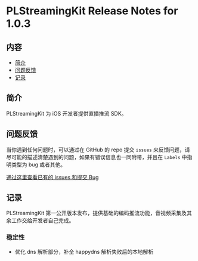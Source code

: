 # PLStreamingKit Release Notes for 1.0.3

## 内容

- [简介](#简介)
- [问题反馈](#问题反馈)
- [记录](#记录)
	
## 简介

PLStreamingKit 为 iOS 开发者提供直播推流 SDK。

## 问题反馈

当你遇到任何问题时，可以通过在 GitHub 的 repo 提交 ```issues``` 来反馈问题，请尽可能的描述清楚遇到的问题，如果有错误信息也一同附带，并且在 ```Labels``` 中指明类型为 bug 或者其他。

[通过这里查看已有的 issues 和提交 Bug](https://github.com/pili-engineering/PLStreamingKit/issues)

## 记录

PLStreamingKit 第一公开版本发布，提供基础的编码推流功能，音视频采集及其余工作交给开发者自己完成。

### 稳定性

- 优化 dns 解析部分，补全 happydns 解析失败后的本地解析